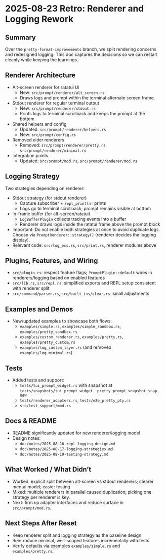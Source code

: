 # 2025-08-23 Retro: Renderer and Logging Rework

## Summary
Over the `pretty-format-improvements` branch, we split rendering concerns and redesigned logging. This doc captures the decisions so we can restart cleanly while keeping the learnings.

## Renderer Architecture
- Alt-screen renderer for ratatui UI
  - New: `src/prompt/renderer/alt_screen.rs`
  - Draws logs and prompt within the terminal alternate screen frame.
- Stdout renderer for regular terminal output
  - New: `src/prompt/renderer/stdout.rs`
  - Prints logs to terminal scrollback and keeps the prompt at the bottom.
- Shared helpers and config
  - Updated: `src/prompt/renderer/helpers.rs`
  - New: `src/prompt/config.rs`
- Removed older renderers
  - Removed: `src/prompt/renderer/pretty.rs`, `src/prompt/renderer/minimal.rs`
- Integration points
  - Updated: `src/prompt/mod.rs`, `src/prompt/renderer/mod.rs`

## Logging Strategy
Two strategies depending on renderer:
- Stdout strategy (for stdout renderer)
  - Capture subscriber + `repl_println!` prints
  - Logs go to terminal scrollback; prompt remains visible at bottom
- In-frame buffer (for alt-screen/ratatui)
  - `LogBufferPlugin` collects tracing events into a buffer
  - Renderer draws logs inside the ratatui frame above the prompt block
- Important: Do not enable both strategies at once to avoid duplicate logs. Choose via `PromptRenderer::strategy()` (renderer decides the logging display).
- Relevant code: `src/log_ecs.rs`, `src/print.rs`, renderer modules above

## Plugins, Features, and Wiring
- `src/plugin.rs`: respect feature flags; `PromptPlugin::default` wires in renderers/logging based on enabled features
- `src/lib.rs`, `src/repl.rs`: simplified exports and REPL setup consistent with renderer split
- `src/command/parser.rs`, `src/built_ins/clear.rs`: small adjustments

## Examples and Demos
- New/updated examples to showcase both flows:
  - `examples/simple.rs`, `examples/simple_sandbox.rs`, `examples/pretty_sandbox.rs`
  - `examples/custom_renderer.rs`, `examples/pretty.rs`, `examples/pretty_custom.rs`
  - `examples/log_custom_layer.rs` (and removed `examples/log_minimal.rs`)

## Tests
- Added tests and support:
  - `tests/tui_prompt_widget.rs` with snapshot at `tests/snapshots/tui_prompt_widget__pretty_prompt_snapshot.snap.new`
  - `tests/renderer_adapters.rs`, `tests/e2e_pretty_pty.rs`
  - `src/test_support/mod.rs`

## Docs & README
- README significantly updated for new renderer/logging model
- Design notes:
  - `doc/notes/2025-08-16-repl-logging-design.md`
  - `doc/notes/2025-08-17-logging-strategies.md`
  - `doc/notes/2025-08-19-testing-strategy.md`

## What Worked / What Didn’t
- Worked: explicit split between alt-screen vs stdout renderers; clearer mental model; easier testing.
- Mixed: multiple renderers in parallel caused duplication; picking one strategy per renderer is key.
- Next: firm up adapter interfaces and reduce surface in `src/prompt/mod.rs`.

## Next Steps After Reset
- Keep renderer split and logging strategy as the baseline design.
- Reintroduce minimal, well-scoped features incrementally with tests.
- Verify defaults via examples `examples/simple.rs` and `examples/pretty.rs`.
